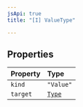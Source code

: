 ```yaml
---
jsApi: true
title: "[I] ValueType"

---
```

## Properties

| Property | Type |
| :------ | :------ |
| `kind` | `"Value"` |
| `target` | [`Type`](Type.Type.md) |
